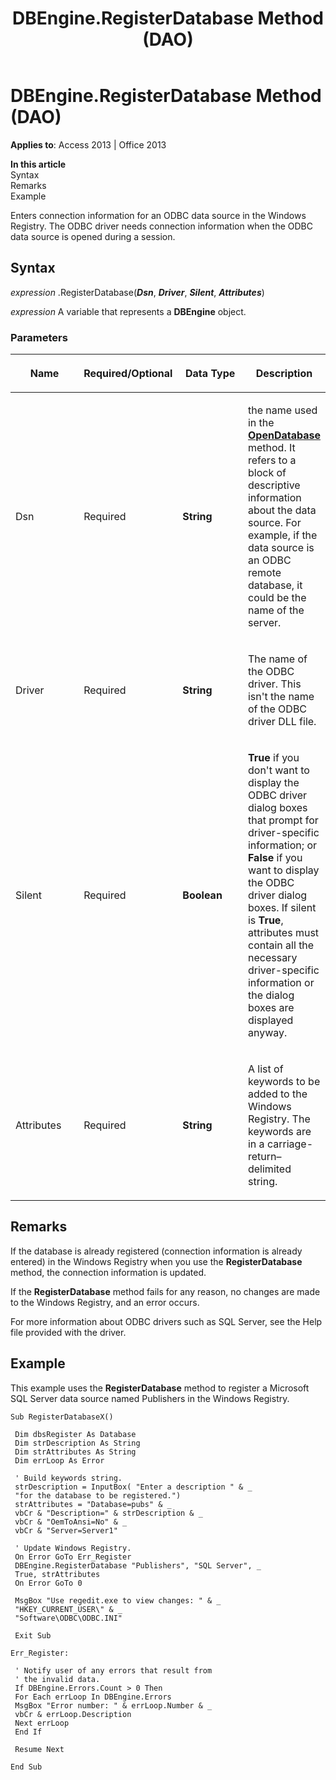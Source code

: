 ﻿---
title: DBEngine.RegisterDatabase Method (DAO)
TOCTitle: RegisterDatabase Method
ms:assetid: ed87a694-2c89-0a78-5d8b-0cc7e09fadff
ms:mtpsurl: https://msdn.microsoft.com/library/Ff836347(v=office.15)
ms:contentKeyID: 48548541
ms.date: 09/18/2015
mtps_version: v=office.15
f1_keywords:
- dao360.chm1052938
f1_categories:
- Office.Version=v15
---

# DBEngine.RegisterDatabase Method (DAO)


**Applies to**: Access 2013 | Office 2013

**In this article**  
Syntax  
Remarks  
Example  

Enters connection information for an ODBC data source in the Windows Registry. The ODBC driver needs connection information when the ODBC data source is opened during a session.

## Syntax

*expression* .RegisterDatabase(***Dsn***, ***Driver***, ***Silent***, ***Attributes***)

*expression* A variable that represents a **DBEngine** object.

### Parameters

<table>
<colgroup>
<col style="width: 25%" />
<col style="width: 25%" />
<col style="width: 25%" />
<col style="width: 25%" />
</colgroup>
<thead>
<tr class="header">
<th><p>Name</p></th>
<th><p>Required/Optional</p></th>
<th><p>Data Type</p></th>
<th><p>Description</p></th>
</tr>
</thead>
<tbody>
<tr class="odd">
<td><p>Dsn</p></td>
<td><p>Required</p></td>
<td><p><strong>String</strong></p></td>
<td><p>the name used in the <strong><a href="dbengine-opendatabase-method-dao.md">OpenDatabase</a></strong> method. It refers to a block of descriptive information about the data source. For example, if the data source is an ODBC remote database, it could be the name of the server.</p></td>
</tr>
<tr class="even">
<td><p>Driver</p></td>
<td><p>Required</p></td>
<td><p><strong>String</strong></p></td>
<td><p>The name of the ODBC driver. This isn't the name of the ODBC driver DLL file.</p></td>
</tr>
<tr class="odd">
<td><p>Silent</p></td>
<td><p>Required</p></td>
<td><p><strong>Boolean</strong></p></td>
<td><p><strong>True</strong> if you don't want to display the ODBC driver dialog boxes that prompt for driver-specific information; or <strong>False</strong> if you want to display the ODBC driver dialog boxes. If silent is <strong>True</strong>, attributes must contain all the necessary driver-specific information or the dialog boxes are displayed anyway.</p></td>
</tr>
<tr class="even">
<td><p>Attributes</p></td>
<td><p>Required</p></td>
<td><p><strong>String</strong></p></td>
<td><p>A list of keywords to be added to the Windows Registry. The keywords are in a carriage-return–delimited string.</p></td>
</tr>
</tbody>
</table>


## Remarks

If the database is already registered (connection information is already entered) in the Windows Registry when you use the **RegisterDatabase** method, the connection information is updated.

If the **RegisterDatabase** method fails for any reason, no changes are made to the Windows Registry, and an error occurs.

For more information about ODBC drivers such as SQL Server, see the Help file provided with the driver.

## Example

This example uses the **RegisterDatabase** method to register a Microsoft SQL Server data source named Publishers in the Windows Registry.

``` 
Sub RegisterDatabaseX() 
 
 Dim dbsRegister As Database 
 Dim strDescription As String 
 Dim strAttributes As String 
 Dim errLoop As Error 
 
 ' Build keywords string. 
 strDescription = InputBox( "Enter a description " & _ 
 "for the database to be registered.") 
 strAttributes = "Database=pubs" & _ 
 vbCr & "Description=" & strDescription & _ 
 vbCr & "OemToAnsi=No" & _ 
 vbCr & "Server=Server1" 
 
 ' Update Windows Registry. 
 On Error GoTo Err_Register 
 DBEngine.RegisterDatabase "Publishers", "SQL Server", _ 
 True, strAttributes 
 On Error GoTo 0 
 
 MsgBox "Use regedit.exe to view changes: " & _ 
 "HKEY_CURRENT_USER\" & _ 
 "Software\ODBC\ODBC.INI" 
 
 Exit Sub 
 
Err_Register: 
 
 ' Notify user of any errors that result from 
 ' the invalid data. 
 If DBEngine.Errors.Count > 0 Then 
 For Each errLoop In DBEngine.Errors 
 MsgBox "Error number: " & errLoop.Number & _ 
 vbCr & errLoop.Description 
 Next errLoop 
 End If 
 
 Resume Next 
 
End Sub 
 
```

